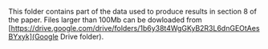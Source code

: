 This folder contains part of the data used to produce results in section 8 of the paper. Files larger than 100Mb can be dowloaded from [https://drive.google.com/drive/folders/1b6y38t4WgGKyB2R3L6dnGEOtAesBYxyk](Google Drive folder).